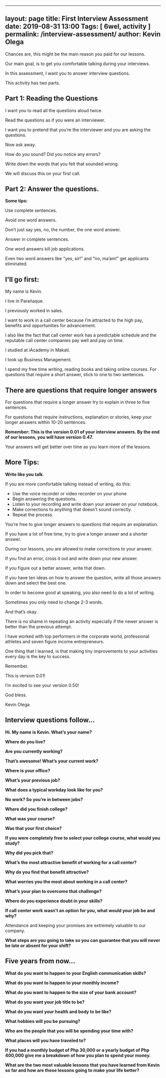   --- 
layout: page 
title: First Interview Assessment
date: 2019-08-31 13:00
Tags: [ 6wel, activity ]
permalink: /interview-assessment/ 
author: Kevin Olega 
--- 
Chances are, this might be the main reason you paid for our lessons.

Our main goal, is to get you comfortable talking during your interviews.

In this assessment, I want you to answer interview questions.

This activity has two parts.

## Part 1:  Reading the Questions

I want you to read all the questions aloud twice.

Read the questions as if you were an interviewer.

I want you to pretend that you’re the interviewer and you are asking the questions.

Now ask away.

How do you sound? Did you notice any errors?

Write down the words that you felt that sounded wrong.

We will discuss this on your first call.

## Part 2: Answer the questions. 

**Some tips:**

Use complete sentences.

Avoid one word answers.

Don’t just say yes, no, the number, the one word answer.

Answer in complete sentences.

One word answers kill job applications.

Even two word answers like “yes, sir!” and “no, ma’am!” get applicants eliminated.

## I'll go first:

My name is Kevin.

I live in Parañaque.

I previously worked in sales.

I want to work in a call center because I’m attracted to the high pay, benefits and opportunities for advancement.

I also like the fact that call center work has a predictable schedule and the reputable call center companies pay well and pay on time.

I studied at iAcademy in Makati.

I took up Business Management.

I spend my free time writing, reading books and taking online courses.
For questions that require a short answer, stick to one to two sentences.

## There are questions that require longer answers

For questions that require a longer answer try to explain in three to five sentences.

For questions that require instructions, explanation or stories, keep your longer answers within 10-20 sentences.

**Remember: This is the version 0.01 of your interview answers. By the end of our lessons, you will have version 0.47.**

Your answers will get better over time as you learn more of the lessons.

## More Tips:

**Write like you talk**.

If you are more comfortable talking instead of writing, do this:

- Use the voice recorder or video recorder on your phone
- Begin answering the questions. 
- Listen to your recording and write down your answer on your notebook. 
- Make corrections to anything that doesn’t sound correctly.
- Repeat the process.

You’re free to give longer answers to questions that require an explanation.

If you have a lot of free time, try to give a longer answer and a shorter answer.

During our lessons, you are allowed to make corrections to your answer.

If you find an error, cross it out and write down your new answer.

If you figure out a better answer, write that down.

If you have ten ideas on how to answer the question, write all those answers down and select the best one.

In order to become good at speaking, you also need to do a lot of writing.

Sometimes you only need to change 2-3 words.

And that’s okay.

There is no shame in repeating an activity especially if the newer answer is better than the previous attempt.

I have worked with top performers in the corporate world, professional athletes and seven figure income entrepreneurs.

One thing that I learned, is that making tiny improvements to your activities every day is the key to success.

Remember.

This is version 0.01!

I’m excited to see your version 0.50!

God bless.

Kevin Olega

## Interview questions follow...


**Hi. My name is Kevin. What’s your name?**

**Where do you live?**

**Are you currently working?**

**That’s awesome! What’s your current work?**

**Where is your office?**

**What’s your previous job?**

**What does a typical workday look like for you?**

**No work? So you’re in between jobs?**

**Where did you finish college?**

**What was your course?**

**Was that your first choice?**

**If you were completely free to select your college course, what would you study?**

**Why did you pick that?**

**What’s the most attractive benefit of working for a call center?**

**Why do you find that benefit attractive?**

**What worries you the most about working in a call center?**

**What’s your plan to overcome that challenge?**

**Where do you experience doubt in your skills?**

**If call center work wasn’t an option for you, what would your job be and why?**

Attendance and keeping your promises are extremely valuable to our company.

**What steps are you going to take so you can guarantee that you will never be late or absent for your shift?**

## Five years from now…

**What do you want to happen to your English communication skills?**

**What do you want to happen to your monthly income?** 

**What do you want to happen to the size of your bank account?**

**What do you want your job title to be?**

**What do you want your health and body to be like?**

**What hobbies will you be pursuing?**

**Who are the people that you will be spending your time with?**

**What places will you have traveled to?**

**If you had a monthly budget of Php 30,000 or a yearly budget of Php 400,000 give me a breakdown of how you plan to spend your money.**

**What are the two most valuable lessons that you have learned from Kevin so far and how are these lessons going to make your life better?**